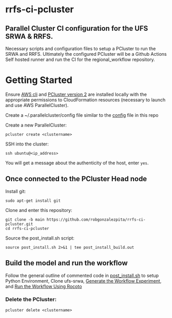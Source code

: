 # rrfs-ci-pcluster

## Parallel Cluster CI configuration for the UFS SRWA &amp; RRFS.

Necessary scripts and configuration files to setup a PCluster to run the SRWA and RRFS.
Ultimately the configured PCluster will be a Github Actions Self hosted runner and run the CI for the regional_workflow repository.


# Getting Started 

Ensure [AWS cli](https://docs.aws.amazon.com/cli/latest/userguide/getting-started-prereqs.html) and [PCluster version 2](https://docs.aws.amazon.com/parallelcluster/latest/ug/getting_started.html) are installed locally with the appropriate permissions to CloudFormation resources (necessary to launch and use AWS ParallelCluster).

Create a ~/.parallelcluster/config file similar to the [config](config) file in this repo

Create a new ParallelCluster:
```
pcluster create <clustername>
```

SSH into the cluster:
```
ssh ubuntu@<ip_address>
```

You will get a message about the authenticity of the host, enter `yes`.

## Once connected to the PCluster Head node

Install git:

```
sudo apt-get install git
```

Clone and enter this repository:
```
git clone -b main https://github.com/robgonzalezpita/rrfs-ci-pcluster.git
cd rrfs-ci-pcluster
```

Source the post_install.sh script:
```
source post_install.sh 2>&1 | tee post_install_build.out
```

## Build the model and run the workflow

Follow the general outline of commented code in [post_install.sh](post_install.sh) to setup Python Environment, Clone ufs-srwa, [Generate the Workflow Experiment](https://ufs-srweather-app.readthedocs.io/en/ufs-v1.0.1/Quickstart.html#generate-the-workflow-experiment), and [Run the Workflow Using Rocoto](https://ufs-srweather-app.readthedocs.io/en/ufs-v1.0.1/Quickstart.html#run-the-workflow-using-rocoto)


### Delete the PCluster:
```
pcluster delete <clustername>
```

